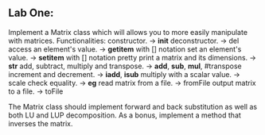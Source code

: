 ## Lab One:

Implement a Matrix class which will allows you to more easily manipulate with matrices.
Functionalities:
  constructor. -> __init__
  deconstructor. -> del
  access an element's value. -> __getitem__ with [] notation
  set an element's value. -> __setitem__ with [] notation
  pretty print a matrix and its dimensions. -> __str__
  add, subtract, multiply and transpose. -> __add__, __sub__, __mul__, #transpose
  increment and decrement. -> __iadd__, __isub__
  multiply with a scalar value. -> scale
  check equality. -> __eg__
  read matrix from a file. -> fromFile
  output matrix to a file. -> toFile

The Matrix class should implement forward and back substitution as well as both LU and LUP decomposition.
As a bonus, implement a method that inverses the matrix.
